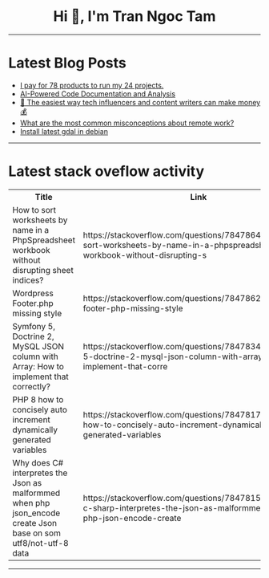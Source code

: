 <h1 align="center">Hi 👋, I'm Tran Ngoc Tam</h1>

---

# Latest Blog Posts 
<!-- BLOG-POST-LIST:START -->
- [I pay for 78 products to run my 24 projects.](https://dev.to/johnrushx/i-pay-for-78-products-to-run-my-24-projects-2cok)
- [AI-Powered Code Documentation and Analysis](https://dev.to/the_greatbonnie/ai-powered-code-documentation-and-analysis-1oo8)
- [🚀 The easiest way tech influencers and content writers can make money 💰](https://dev.to/github20k/the-easiest-way-tech-influencers-and-content-writers-can-make-money-4n90)
- [What are the most common misconceptions about remote work?](https://dev.to/jetthoughts/what-are-the-most-common-misconceptions-about-remote-work-4l15)
- [Install latest gdal in debian](https://dev.to/krschap/install-latest-gdal-in-debian-69g)
<!-- BLOG-POST-LIST:END -->

---

# Latest stack oveflow activity
<table>
  <tr><th>Title</th><th>Link</th></tr>
  <!-- STACKOVERFLOW:START --><tr><td>How to sort worksheets by name in a PhpSpreadsheet workbook without disrupting sheet indices?</td><td>https://stackoverflow.com/questions/78478646/how-to-sort-worksheets-by-name-in-a-phpspreadsheet-workbook-without-disrupting-s</td></tr><tr><td>Wordpress Footer.php missing style</td><td>https://stackoverflow.com/questions/78478624/wordpress-footer-php-missing-style</td></tr><tr><td>Symfony 5, Doctrine 2, MySQL JSON column with Array: How to implement that correctly?</td><td>https://stackoverflow.com/questions/78478344/symfony-5-doctrine-2-mysql-json-column-with-array-how-to-implement-that-corre</td></tr><tr><td>PHP 8 how to concisely auto increment dynamically generated variables</td><td>https://stackoverflow.com/questions/78478176/php-8-how-to-concisely-auto-increment-dynamically-generated-variables</td></tr><tr><td>Why does C# interpretes the Json as malformmed when php json_encode create Json base on som utf8/not-utf-8 data</td><td>https://stackoverflow.com/questions/78478157/why-does-c-sharp-interpretes-the-json-as-malformmed-when-php-json-encode-create</td></tr><!-- STACKOVERFLOW:END -->
</table>

---


